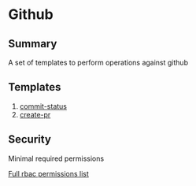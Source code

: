 # Github

## Summary

A set of templates to perform operations against github

## Templates

1. [commit-status](https://github.com/codefresh-io/argo-hub/blob/main/workflows/github/versions/0.0.1/docs/commit-status.md)
2. [create-pr](https://github.com/codefresh-io/argo-hub/blob/main/workflows/github/versions/0.0.1/docs/create-pr.md)

## Security

Minimal required permissions

[Full rbac permissions list](https://github.com/codefresh-io/argo-hub/blob/main/workflows/github/versions/0.0.1/rbac.yaml)
